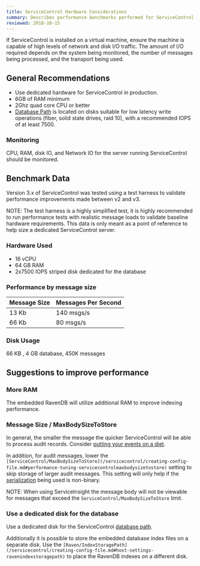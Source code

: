 ```yaml
---
title: ServiceControl Hardware Considerations
summary: Describes performance benchmarks performed for ServiceControl
reviewed: 2018-10-15
---
```


If ServiceControl is installed on a virtual machine, ensure the machine is capable of high levels of network and disk I/O traffic. The amount of I/O required depends on the system being monitored, the number of messages being processed, and the transport being used. 

## General Recommendations

* Use dedicated hardware for ServiceControl in production.
* 6GB of RAM minimum
* 2Ghz quad core CPU or better
* [Database Path](/servicecontrol/creating-config-file.md#host-settings-servicecontroldbpath) is located on disks suitable for low latency write operations (fiber, solid state drives, raid 10), with a recommended IOPS of at least 7500.

### Monitoring

CPU, RAM, disk IO, and Network IO for the server running ServiceControl should be monitored.

## Benchmark Data

Version 3.x of ServiceControl was tested using a test harness to validate performance improvements made between v2 and v3. 

NOTE: The test harness is a highly simplified test, it is highly recommended to run performance tests with realistic message loads to validate baseline hardware requirements. This data is only meant as a point of reference to help size a dedicated ServiceControl server.

### Hardware Used

* 16 vCPU
* 64 GB RAM
* 2x7500 IOPS striped disk dedicated for the database

### Performance by message size

Message Size | Messages Per Second
---- | ----
13 Kb | 140 msgs/s
66 Kb | 80 msgs/s

### Disk Usage

66 KB , 4 GB database, 450K messages

## Suggestions to improve performance

### More RAM

The embedded RavenDB will utilize additional RAM to improve indexing performance.

### Message Size / MaxBodySizeToStore

In general, the smaller the message the quicker ServiceControl will be able to process audit records. Consider [putting your events on a diet](https://particular.net/blog/putting-your-events-on-a-diet).

In addition, for audit messages, lower the `[ServiceControl/MaxBodySizeToStore](/servicecontrol/creating-config-file.md#performance-tuning-servicecontrolmaxbodysizetostore)` setting to skip storage of larger audit messages. This setting will only help if the [serialization](/nservicebus/serialization/) being used is non-binary.

NOTE: When using ServiceInsight the message body will not be viewable for messages that exceed the `ServiceControl/MaxBodySizeToStore` limit.

### Use a dedicated disk for the database

Use a dedicated disk for the ServiceControl [database path](/servicecontrol/creating-config-file.md#host-settings-servicecontroldbpath).

Additionally it is possible to store the embedded database index files on a separate disk. Use the `[Raven/IndexStoragePath](/servicecontrol/creating-config-file.md#host-settings-ravenindexstoragepath)` to place the RavenDB indexes on a different disk.
